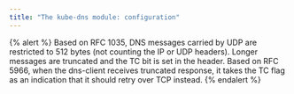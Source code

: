 ```yaml
---
title: "The kube-dns module: configuration"
---
```


<!-- SCHEMA -->

{% alert %}
Based on RFC 1035, DNS messages carried by UDP are restricted to 512 bytes (not counting the IP or UDP headers). Longer messages are truncated and the TC bit is set in the header.
Based on RFC 5966, when the dns-client receives truncated response, it takes the TC flag as an indication that it should retry over TCP instead.
{% endalert %}
